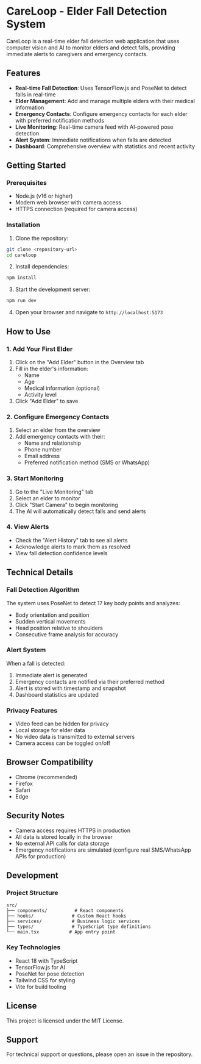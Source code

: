 # CareLoop - Elder Fall Detection System

CareLoop is a real-time elder fall detection web application that uses computer vision and AI to monitor elders and detect falls, providing immediate alerts to caregivers and emergency contacts.

## Features

- **Real-time Fall Detection**: Uses TensorFlow.js and PoseNet to detect falls in real-time
- **Elder Management**: Add and manage multiple elders with their medical information
- **Emergency Contacts**: Configure emergency contacts for each elder with preferred notification methods
- **Live Monitoring**: Real-time camera feed with AI-powered pose detection
- **Alert System**: Immediate notifications when falls are detected
- **Dashboard**: Comprehensive overview with statistics and recent activity

## Getting Started

### Prerequisites

- Node.js (v16 or higher)
- Modern web browser with camera access
- HTTPS connection (required for camera access)

### Installation

1. Clone the repository:
```bash
git clone <repository-url>
cd careloop
```

2. Install dependencies:
```bash
npm install
```

3. Start the development server:
```bash
npm run dev
```

4. Open your browser and navigate to `http://localhost:5173`

## How to Use

### 1. Add Your First Elder

1. Click on the "Add Elder" button in the Overview tab
2. Fill in the elder's information:
   - Name
   - Age
   - Medical information (optional)
   - Activity level
3. Click "Add Elder" to save

### 2. Configure Emergency Contacts

1. Select an elder from the overview
2. Add emergency contacts with their:
   - Name and relationship
   - Phone number
   - Email address
   - Preferred notification method (SMS or WhatsApp)

### 3. Start Monitoring

1. Go to the "Live Monitoring" tab
2. Select an elder to monitor
3. Click "Start Camera" to begin monitoring
4. The AI will automatically detect falls and send alerts

### 4. View Alerts

- Check the "Alert History" tab to see all alerts
- Acknowledge alerts to mark them as resolved
- View fall detection confidence levels

## Technical Details

### Fall Detection Algorithm

The system uses PoseNet to detect 17 key body points and analyzes:
- Body orientation and position
- Sudden vertical movements
- Head position relative to shoulders
- Consecutive frame analysis for accuracy

### Alert System

When a fall is detected:
1. Immediate alert is generated
2. Emergency contacts are notified via their preferred method
3. Alert is stored with timestamp and snapshot
4. Dashboard statistics are updated

### Privacy Features

- Video feed can be hidden for privacy
- Local storage for elder data
- No video data is transmitted to external servers
- Camera access can be toggled on/off

## Browser Compatibility

- Chrome (recommended)
- Firefox
- Safari
- Edge

## Security Notes

- Camera access requires HTTPS in production
- All data is stored locally in the browser
- No external API calls for data storage
- Emergency notifications are simulated (configure real SMS/WhatsApp APIs for production)

## Development

### Project Structure

```
src/
├── components/          # React components
├── hooks/              # Custom React hooks
├── services/           # Business logic services
├── types/              # TypeScript type definitions
└── main.tsx           # App entry point
```

### Key Technologies

- React 18 with TypeScript
- TensorFlow.js for AI
- PoseNet for pose detection
- Tailwind CSS for styling
- Vite for build tooling

## License

This project is licensed under the MIT License.

## Support

For technical support or questions, please open an issue in the repository.
